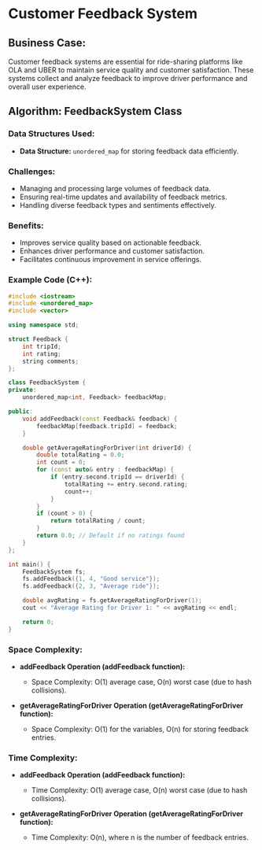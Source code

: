 # Customer Feedback System

## Business Case:
Customer feedback systems are essential for ride-sharing platforms like OLA and UBER to maintain service quality and customer satisfaction. These systems collect and analyze feedback to improve driver performance and overall user experience.

## Algorithm: FeedbackSystem Class

### Data Structures Used:
- **Data Structure:** `unordered_map` for storing feedback data efficiently.

### Challenges:
- Managing and processing large volumes of feedback data.
- Ensuring real-time updates and availability of feedback metrics.
- Handling diverse feedback types and sentiments effectively.

### Benefits:
- Improves service quality based on actionable feedback.
- Enhances driver performance and customer satisfaction.
- Facilitates continuous improvement in service offerings.

### Example Code (C++):
```cpp
#include <iostream>
#include <unordered_map>
#include <vector>

using namespace std;

struct Feedback {
    int tripId;
    int rating;
    string comments;
};

class FeedbackSystem {
private:
    unordered_map<int, Feedback> feedbackMap;

public:
    void addFeedback(const Feedback& feedback) {
        feedbackMap[feedback.tripId] = feedback;
    }

    double getAverageRatingForDriver(int driverId) {
        double totalRating = 0.0;
        int count = 0;
        for (const auto& entry : feedbackMap) {
            if (entry.second.tripId == driverId) {
                totalRating += entry.second.rating;
                count++;
            }
        }
        if (count > 0) {
            return totalRating / count;
        }
        return 0.0; // Default if no ratings found
    }
};

int main() {
    FeedbackSystem fs;
    fs.addFeedback({1, 4, "Good service"});
    fs.addFeedback({2, 3, "Average ride"});

    double avgRating = fs.getAverageRatingForDriver(1);
    cout << "Average Rating for Driver 1: " << avgRating << endl;

    return 0;
}
```
### Space Complexity:
- **addFeedback Operation (addFeedback function):**
  - Space Complexity: O(1) average case, O(n) worst case (due to hash collisions).

- **getAverageRatingForDriver Operation (getAverageRatingForDriver function):**
  - Space Complexity: O(1) for the variables, O(n) for storing feedback entries.
    
### Time Complexity:
- **addFeedback Operation (addFeedback function):**
  - Time Complexity: O(1) average case, O(n) worst case (due to hash collisions).

- **getAverageRatingForDriver Operation (getAverageRatingForDriver function):**
  - Time Complexity: O(n), where n is the number of feedback entries.
